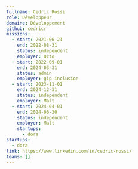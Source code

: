 ```yaml
---
fullname: Cedric Rossi
role: Développeur
domaine: Développement
github: cedricr
missions:
  - start: 2021-06-21
    end: 2022-08-31
    status: independent
    employer: Octo
  - start: 2022-09-01
    end: 2024-03-31
    status: admin
    employer: gip-inclusion
  - start: 2023-11-01
    end: 2024-12-31
    status: independent
    employer: Malt
  - start: 2024-04-01
    end: 2024-06-30
    status: independent
    employer: Malt
    startups:
      - dora
startups:
  - dora
link: https://www.linkedin.com/in/cedric-rossi/
teams: []
---
```

